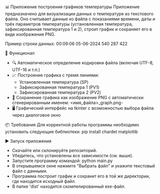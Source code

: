📊 Приложение построения графиков температуры
Приложение предназначено для визуализации данных о температуре из текстового файла. Оно считывает данные из файла с показаниями времени, даты и трёх параметров температуры (установленная температура, зафиксированная температура 1 и 2), строит график и сохраняет его в виде изображения PNG.

Пример строки данных:
00:09:06 05-06-2024	540	287	422

🧰 Функционал
- 🔍 Автоматическое определение кодировки файла (включая UTF-8, UTF-16 и т.п.)
- 📈 Построение графика с тремя линиями:
  - Установленная температура (SP)
  - Зафиксированная температура 1 (PV1)
  - Зафиксированная температура 2 (PV2)
- 💾 Сохранение графика как изображение PNG с автоматически сгенерированным именем: <имя_файла>_graph.png- 
- 🖥️ Графический интерфейс на tkinter с возможностью выбора файла через диалоговое окно

📦 Требования
Для корректной работы программы необходимо установить следующие библиотеки:
pip install chardet matplotlib

▶️ Запуск приложения
- Скачайте или склонируйте репозиторий.
- Убедитесь, что установлены все зависимости (см. выше).
- Запустите программу командой:
python main.py
- В открывшемся окне нажмите "Выбрать файл" и укажите текстовый файл с данными.
- Программа построит график и сохранит его в той же директории, где находится исходный файл.
- В папке 'dist' находится скомпелированный exe-файл.
